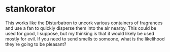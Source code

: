 # stankorator
This works like the Disturbatron to uncork various containers of fragrances and use a fan to quickly disperse them into the air nearby.  This could be used for good, I suppose, but my thinking is that it would likely be used mostly for evil. If you need to send smells to someone, what is the likelihood they're going to be pleasant? 
